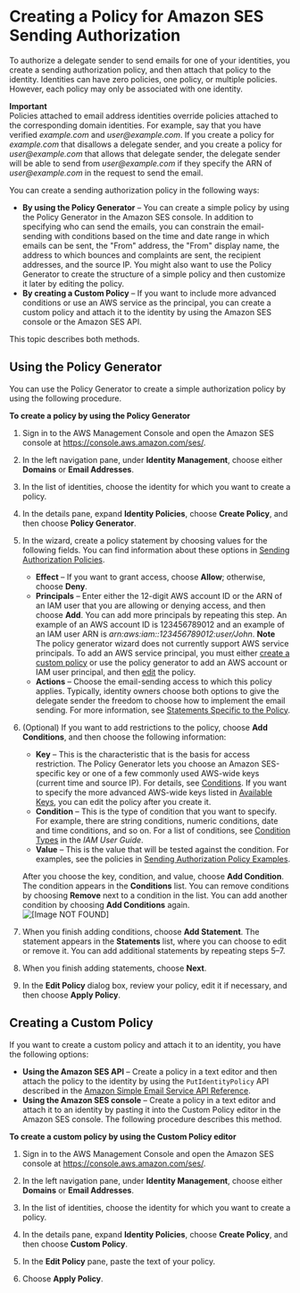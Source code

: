 # Creating a Policy for Amazon SES Sending Authorization<a name="sending-authorization-identity-owner-tasks-policy"></a>

To authorize a delegate sender to send emails for one of your identities, you create a sending authorization policy, and then attach that policy to the identity\. Identities can have zero policies, one policy, or multiple policies\. However, each policy may only be associated with one identity\.

**Important**  
Policies attached to email address identities override policies attached to the corresponding domain identities\. For example, say that you have verified *example\.com* and *user@example\.com*\. If you create a policy for *example\.com* that disallows a delegate sender, and you create a policy for *user@example\.com* that allows that delegate sender, the delegate sender will be able to send from *user@example\.com* if they specify the ARN of *user@example\.com* in the request to send the email\.

You can create a sending authorization policy in the following ways:
+ **By using the Policy Generator** – You can create a simple policy by using the Policy Generator in the Amazon SES console\. In addition to specifying who can send the emails, you can constrain the email\-sending with conditions based on the time and date range in which emails can be sent, the "From" address, the "From" display name, the address to which bounces and complaints are sent, the recipient addresses, and the source IP\. You might also want to use the Policy Generator to create the structure of a simple policy and then customize it later by editing the policy\.
+ **By creating a Custom Policy** – If you want to include more advanced conditions or use an AWS service as the principal, you can create a custom policy and attach it to the identity by using the Amazon SES console or the Amazon SES API\.

This topic describes both methods\.

## Using the Policy Generator<a name="sending-authorization-identity-owner-tasks-identity-policy-generator"></a>

You can use the Policy Generator to create a simple authorization policy by using the following procedure\.

**To create a policy by using the Policy Generator**

1. Sign in to the AWS Management Console and open the Amazon SES console at [https://console\.aws\.amazon\.com/ses/](https://console.aws.amazon.com/ses/)\.

1. In the left navigation pane, under **Identity Management**, choose either **Domains** or **Email Addresses**\.

1. In the list of identities, choose the identity for which you want to create a policy\.

1. In the details pane, expand **Identity Policies**, choose **Create Policy**, and then choose **Policy Generator**\.

1. In the wizard, create a policy statement by choosing values for the following fields\. You can find information about these options in [Sending Authorization Policies](sending-authorization-policies.md)\.
   + **Effect** – If you want to grant access, choose **Allow**; otherwise, choose **Deny**\. 
   + **Principals** – Enter either the 12\-digit AWS account ID or the ARN of an IAM user that you are allowing or denying access, and then choose **Add**\. You can add more principals by repeating this step\. An example of an AWS account ID is 123456789012 and an example of an IAM user ARN is *arn:aws:iam::123456789012:user/John*\.
**Note**  
The policy generator wizard does not currently support AWS service principals\. To add an AWS service principal, you must either [create a custom policy](#sending-authorization-identity-owner-tasks-identity-policy-custom) or use the policy generator to add an AWS account or IAM user principal, and then [edit](sending-authorization-identity-owner-tasks-management.md#sending-authorization-identity-owner-tasks-management-edit) the policy\.
   + **Actions** – Choose the email\-sending access to which this policy applies\. Typically, identity owners choose both options to give the delegate sender the freedom to choose how to implement the email sending\. For more information, see [Statements Specific to the Policy](sending-authorization-policies.md#sending-authorization-policy-statements)\. 

1. \(Optional\) If you want to add restrictions to the policy, choose **Add Conditions**, and then choose the following information:
   + **Key** – This is the characteristic that is the basis for access restriction\. The Policy Generator lets you choose an Amazon SES\-specific key or one of a few commonly used AWS\-wide keys \(current time and source IP\)\. For details, see [Conditions](sending-authorization-policies.md#sending-authorization-policy-conditions)\. If you want to specify the more advanced AWS\-wide keys listed in [Available Keys](http://docs.aws.amazon.com/IAM/latest/UserGuide/AccessPolicyLanguage_ElementDescriptions.html#AvailableKeys), you can edit the policy after you create it\.
   + **Condition** – This is the type of condition that you want to specify\. For example, there are string conditions, numeric conditions, date and time conditions, and so on\. For a list of conditions, see [Condition Types](http://docs.aws.amazon.com/IAM/latest/UserGuide/AccessPolicyLanguage_ElementDescriptions.html#AccessPolicyLanguage_ConditionType) in the *IAM User Guide*\.
   + **Value** – This is the value that will be tested against the condition\. For examples, see the policies in [Sending Authorization Policy Examples](sending-authorization-policy-examples.md)\. 

   After you choose the key, condition, and value, choose **Add Condition**\. The condition appears in the **Conditions** list\. You can remove conditions by choosing **Remove** next to a condition in the list\. You can add another condition by choosing **Add Conditions** again\.   
![\[Image NOT FOUND\]](http://docs.aws.amazon.com/ses/latest/DeveloperGuide/images/sending_authorization_policy_generator.png)

1. When you finish adding conditions, choose **Add Statement**\. The statement appears in the **Statements** list, where you can choose to edit or remove it\. You can add additional statements by repeating steps 5–7\.

1. When you finish adding statements, choose **Next**\.

1. In the **Edit Policy** dialog box, review your policy, edit it if necessary, and then choose **Apply Policy**\.

## Creating a Custom Policy<a name="sending-authorization-identity-owner-tasks-identity-policy-custom"></a>

If you want to create a custom policy and attach it to an identity, you have the following options:
+ **Using the Amazon SES API** – Create a policy in a text editor and then attach the policy to the identity by using the `PutIdentityPolicy` API described in the [Amazon Simple Email Service API Reference](http://docs.aws.amazon.com/ses/latest/APIReference/)\.
+ **Using the Amazon SES console** – Create a policy in a text editor and attach it to an identity by pasting it into the Custom Policy editor in the Amazon SES console\. The following procedure describes this method\.

**To create a custom policy by using the Custom Policy editor**

1. Sign in to the AWS Management Console and open the Amazon SES console at [https://console\.aws\.amazon\.com/ses/](https://console.aws.amazon.com/ses/)\.

1. In the left navigation pane, under **Identity Management**, choose either **Domains** or **Email Addresses**\.

1. In the list of identities, choose the identity for which you want to create a policy\.

1. In the details pane, expand **Identity Policies**, choose **Create Policy**, and then choose **Custom Policy**\.

1. In the **Edit Policy** pane, paste the text of your policy\.

1. Choose **Apply Policy**\.